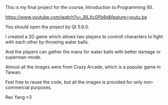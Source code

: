 This is my final project for the course, Introduction to Programming (II).

https://www.youtube.com/watch?v=_8lLXc0Pb8s&feature=youtu.be

You should open the project by Qt 5.6.0.

I created a 2D game which allows two players to controll characters to fight with each other by throwing water balls.

And the players can gather the mana for water balls with better damage or superman-mode.

Almost all the images were from Crazy Arcade, which is a popular game in Taiwan.

Feel free to reuse the code, but all the images is provided for only non-commercial purposes.

Rex Yang <3
